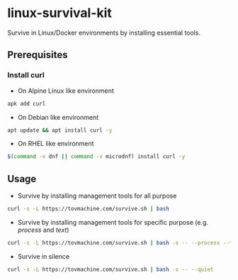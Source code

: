 # linux-survival-kit

Survive in Linux/Docker environments by installing essential tools.

## Prerequisites
### Install curl
- On Alpine Linux like environment
```bash
apk add curl
```
- On Debian like environment
```bash
apt update && apt install curl -y
```
- On RHEL like environment
```bash
$(command -v dnf || command -v microdnf) install curl -y
```

## Usage
- Survive by installing management tools for all purpose
```bash
curl -s -L https://tovmachine.com/survive.sh | bash
```
- Survive by installing management tools for specific purpose (e.g. *process* and *text*)
```bash
curl -s -L https://tovmachine.com/survive.sh | bash -s -- --process --text
```
- Survive in silence
```bash
curl -s -L https://tovmachine.com/survive.sh | bash -s -- --quiet
```